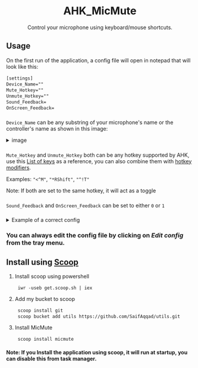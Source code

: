 <h1 align="center">
  AHK_MicMute
</h1>
<p align="center">
  Control your microphone using keyboard/mouse shortcuts.
</p>

## Usage
On the first run of the application, a config file will open in notepad that will look like this:
        
    [settings]
    Device_Name=""
    Mute_Hotkey=""
    Unmute_Hotkey=""
    Sound_Feedback=
    OnScreen_Feedback=
### 
`Device_Name` can be any substring of your microphone's name or the controller's name as shown in this image:
<details><summary>image</summary>

![](./resources/Controlpaneldialog.png)

</details>

### 
`Mute_Hotkey` and `Unmute_Hotkey` both can be any hotkey supported by AHK, use this [List of keys](https://www.autohotkey.com/docs/KeyList.htm) as a reference, you can also combine them with [hotkey modifiers](https://www.autohotkey.com/docs/Hotkeys.htm#Symbols). 

Examples: `"<^M"`, `"*RShift"`, `"^!T"`

Note: If both are set to the same hotkey, it will act as a toggle
### 

`Sound_Feedback` and `OnScreen_Feedback` can be set to either `0` or `1`
### 
<details><summary>Example of a correct config</summary>

    [settings]
    Device_Name="AmazonBasics"
    Mute_Hotkey="RShift"
    Unmute_Hotkey="RShift"
    Sound_Feedback=1
    OnScreen_Feedback=0            

</details>

### You can always edit the config file by clicking on *Edit config* from the tray menu.

## Install using [Scoop](scoop.sh)

1. Install scoop using powershell
    
        iwr -useb get.scoop.sh | iex
2. Add my bucket to scoop
        
        scoop install git
        scoop bucket add utils https://github.com/SaifAqqad/utils.git
3. Install MicMute

        scoop install micmute

#### Note: If you Install the application using scoop, it will run at startup, you can disable this from task manager.